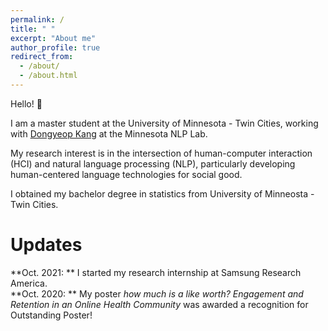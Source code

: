 ```yaml
---
permalink: /
title: " "
excerpt: "About me"
author_profile: true
redirect_from: 
  - /about/
  - /about.html
---
```


Hello! 👋<br/>

I am a master student at the University of Minnesota - Twin Cities, working with [Dongyeop Kang](https://dykang.github.io//) at the Minnesota NLP Lab.<br/>

My research interest is in the intersection of human-computer interaction (HCI) and natural language processing (NLP), particularly developing human-centered language technologies for social good.<br/>

I obtained my bachelor degree in statistics from University of Minneosta - Twin Cities.


Updates
======
**Oct. 2021: ** I started my research internship at Samsung Research America.   
**Oct. 2020: ** My poster *how much is a like worth? Engagement and Retention in an Online Health Community* was awarded a recognition for Outstanding Poster! 
